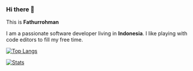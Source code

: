 ### Hi there 👋

This is **Fathurrohman**

I am a passionate software developer living in **Indonesia**. I like playing with code editors to fill my free time.

[![Top Langs](https://github-readme-stats.vercel.app/api/top-langs/?username=fatfatcocofat&layout=compact&langs_count=8)]([https://github.com/anuraghazra/github-readme-stats](https://github-readme-stats.vercel.app/api/top-langs/?username=fatfatcocofat&layout=compact&langs_count=8))


[![Stats](https://github-readme-stats.vercel.app/api?username=fatfatcocofat&show_icons=true&count_private=true&theme=light)](https://github-readme-stats.vercel.app/api?username=fatfatcocofat&show_icons=true&count_private=true&theme=dark)

<!-- [![Fathurrohman's WakaTime stats](https://github-readme-stats.vercel.app/api/wakatime?username=fatfatcocofat)]([https://github.com/anuraghazra/github-readme-stats](https://github-readme-stats.vercel.app/api/wakatime?username=fatfatcocofat)) -->
